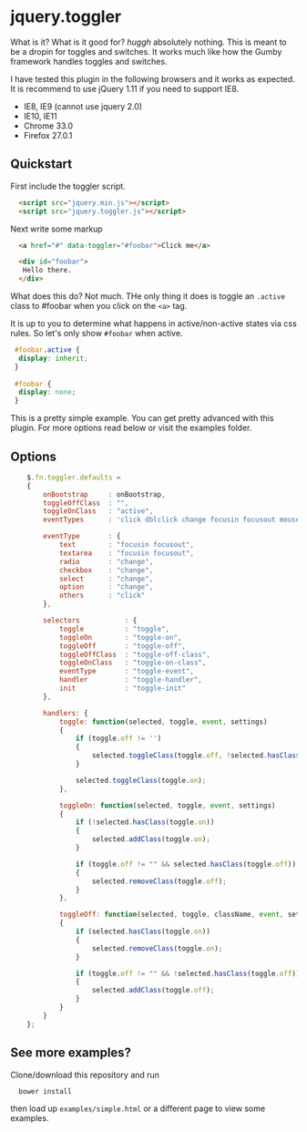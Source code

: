 # jquery.toggler

What is it? What is it good for? *huggh* absolutely nothing. This is meant to be a dropin for toggles and switches. It works much like how the Gumby framework handles toggles and switches. 

I have tested this plugin in the following browsers and it works as expected. It is recommend to use jQuery 1.11 if you need to support IE8.

- IE8, IE9 (cannot use jquery 2.0)
- IE10, IE11
- Chrome 33.0
- Firefox 27.0.1

## Quickstart

First include the toggler script.

```html
  <script src="jquery.min.js"></script>
  <script src="jquery.toggler.js"></script>
```

Next write some markup

```html
  <a href="#" data-toggler="#foobar">Click me</a>

  <div id="foobar">
   Hello there.
  </div>
```

What does this do? Not much. THe only thing it does is toggle an `.active` class to #foobar when you click on the `<a>` tag.

It is up to you to determine what happens in active/non-active states via css rules. So let's only show `#foobar` when active.

```css
 #foobar.active {
  display: inherit;
 }
 
 #foobar {
  display: none;
 }
```

This is a pretty simple example. You can get pretty advanced with this plugin. For more options read below or visit the examples folder.

## Options

```js
	$.fn.toggler.defaults =
	{
		onBootstrap		: onBootstrap,
		toggleOffClass	: "",
		toggleOnClass 	: "active",
		eventTypes		: 'click dblclick change focusin focusout mousedown mouseup mouseover mousemove mouseout dragstart drag dragenter dragleave dragover drop dragend keypress keyup',

		eventType 		: {
			text 		: "focusin focusout",
			textarea 	: "focusin focusout",
			radio 		: "change",
			checkbox 	: "change",
			select 		: "change",
			option 		: "change",
			others 		: "click"
		},

		selectors			: {
			toggle 			: "toggle",
			toggleOn 		: "toggle-on",
			toggleOff 		: "toggle-off",
			toggleOffClass 	: "toggle-off-class",
			toggleOnClass 	: "toggle-on-class",
			eventType 		: "toggle-event",
			handler 		: "toggle-handler",
			init 			: "toggle-init"
		},

		handlers: {
			toggle: function(selected, toggle, event, settings)
			{
				if (toggle.off != '')
				{
					selected.toggleClass(toggle.off, !selected.hasClass(toggle.on));
				}

				selected.toggleClass(toggle.on);
			},

			toggleOn: function(selected, toggle, event, settings)
			{
				if (!selected.hasClass(toggle.on))
				{
					selected.addClass(toggle.on);
				}

				if (toggle.off != "" && selected.hasClass(toggle.off))
				{
					selected.removeClass(toggle.off);
				}
			},

			toggleOff: function(selected, toggle, className, event, settings)
			{
				if (selected.hasClass(toggle.on))
				{
					selected.removeClass(toggle.on);
				}

				if (toggle.off != "" && !selected.hasClass(toggle.off))
				{
					selected.addClass(toggle.off);
				}
			}
		}
	};
```

## See more examples?

Clone/download this repository and run 

```
  bower install
```

then load up `examples/simple.html` or a different page to view some examples.


